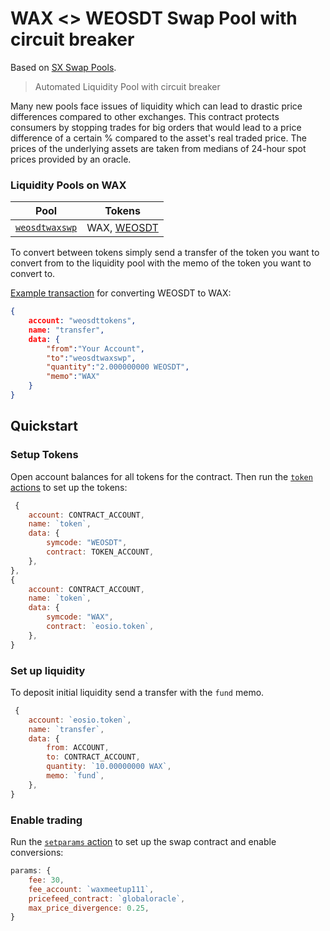 # WAX <> WEOSDT Swap Pool with circuit breaker

Based on [SX Swap Pools](https://github.com/stableex/sx.swap).

> Automated Liquidity Pool with circuit breaker


Many new pools face issues of liquidity which can lead to drastic price differences compared to other exchanges.
This contract protects consumers by stopping trades for big orders that would lead to a price difference of a certain % compared to the asset's real traded price.
The prices of the underlying assets are taken from medians of 24-hour spot prices provided by an oracle.


### Liquidity Pools on WAX


| **Pool**       | **Tokens**      |
|----------------|-----------------|
| [`weosdtwaxswp`](https://wax.bloks.io/account/weosdtwaxswp?loadContract=true&tab=Tables&account=weosdtwaxswp&scope=weosdtwaxswp&limit=100)      | WAX, [WEOSDT](https://wax.bloks.io/account/weosdttokens?loadContract=true&tab=Tables&account=weosdttokens&scope=weosdttokens&limit=100)


To convert between tokens simply send a transfer of the token you want to convert from to the liquidity pool with the memo of the token you want to convert to.

[Example transaction](https://greymass.github.io/eosio-uri-builder/gmPgYmhY3mTyvGXlIwYGhnBdm7NnGRkZIIAJSqvABAIs37WBVU4xLQfxOcNd_YNdQhiYwx0jmBkYAA) for converting WEOSDT to WAX:

```json
{
    account: "weosdttokens",
    name: "transfer",
    data: {
        "from":"Your Account",
        "to":"weosdtwaxswp",
        "quantity":"2.000000000 WEOSDT",
        "memo":"WAX"
    }
}
```

## Quickstart

### Setup Tokens


Open account balances for all tokens for the contract.
Then run the [`token` actions](./actions/token.js) to set up the tokens:

```js
 {
    account: CONTRACT_ACCOUNT,
    name: `token`,
    data: {
        symcode: "WEOSDT",
        contract: TOKEN_ACCOUNT,
    },
},
{
    account: CONTRACT_ACCOUNT,
    name: `token`,
    data: {
        symcode: "WAX",
        contract: `eosio.token`,
    },
}
```


### Set up liquidity

To deposit initial liquidity send a transfer with the `fund` memo.

```js
 {
    account: `eosio.token`,
    name: `transfer`,
    data: {
        from: ACCOUNT,
        to: CONTRACT_ACCOUNT,
        quantity: `10.00000000 WAX`,
        memo: `fund`,
    },
}
```

### Enable trading

Run the [`setparams` action](./actions/setparams.js) to set up the swap contract and enable conversions:

```js
params: {
    fee: 30,
    fee_account: `waxmeetup111`,
    pricefeed_contract: `globaloracle`,
    max_price_divergence: 0.25,
}
```

